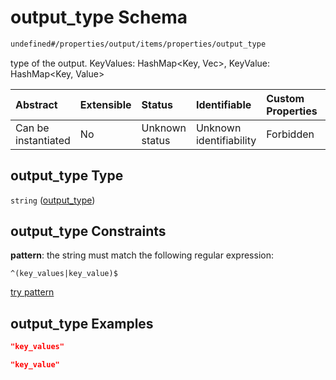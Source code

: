 # output\_type Schema

```txt
undefined#/properties/output/items/properties/output_type
```

type of the output. KeyValues: HashMap\<Key, Vec<Values>>, KeyValue: HashMap\<Key, Value>

| Abstract            | Extensible | Status         | Identifiable            | Custom Properties | Additional Properties | Access Restrictions | Defined In                                                                           |
| :------------------ | :--------- | :------------- | :---------------------- | :---------------- | :-------------------- | :------------------ | :----------------------------------------------------------------------------------- |
| Can be instantiated | No         | Unknown status | Unknown identifiability | Forbidden         | Allowed               | none                | [algorithm\_indexer.json\*](../../out/algorithm_indexer.json "open original schema") |

## output\_type Type

`string` ([output\_type](algorithm_indexer-properties-output-items-properties-output_type.md))

## output\_type Constraints

**pattern**: the string must match the following regular expression:&#x20;

```regexp
^(key_values|key_value)$
```

[try pattern](https://regexr.com/?expression=%5E\(key_values%7Ckey_value\)%24 "try regular expression with regexr.com")

## output\_type Examples

```json
"key_values"
```

```json
"key_value"
```
